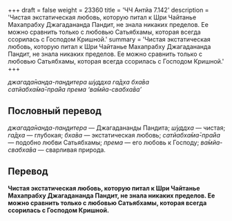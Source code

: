 +++
draft = false
weight = 23360
title = 'ЧЧ Антйа 7.142'
description = 'Чистая экстатическая любовь, которую питал к Шри Чайтанье Махапрабху Джагадананда Пандит, не знала никаких пределов. Ее можно сравнить только с любовью Сатьябхамы, которая всегда ссорилась с Господом Кришной.'
summary = 'Чистая экстатическая любовь, которую питал к Шри Чайтанье Махапрабху Джагадананда Пандит, не знала никаких пределов. Ее можно сравнить только с любовью Сатьябхамы, которая всегда ссорилась с Господом Кришной.'
+++

_джагада̄нанда-пан̣д̣итера ш́уддха га̄д̣ха бха̄ва  
сатйабха̄ма̄-пра̄йа према ‘ва̄мйа-свабха̄ва’_

## Пословный перевод

_джагада̄нанда_\-_пан̣д̣итера_ — Джагадананды Пандита; _ш́уддха_ — чистая; _га̄д̣ха_ — глубокая; _бха̄ва_ — экстатическая любовь; _сатйабха̄ма̄_\-_пра̄йа_ — подобно любви Сатьябхамы; _према_ — его любовь к Господу; _ва̄мйа_\-_свабха̄ва_ — сварливая природа.

## Перевод

**Чистая экстатическая любовь, которую питал к Шри Чайтанье Махапрабху Джагадананда Пандит, не знала никаких пределов. Ее можно сравнить только с любовью Сатьябхамы, которая всегда ссорилась с Господом Кришной.**
